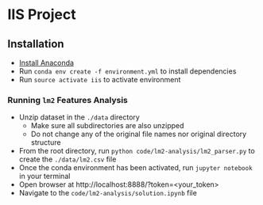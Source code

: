 # IIS Project

## Installation
  - [Install Anaconda ](https://www.continuum.io/downloads)
  - Run ``conda env create -f environment.yml`` to install dependencies
  - Run ``source activate iis`` to activate environment

### Running ``lm2`` Features Analysis
  - Unzip dataset in the ``./data`` directory
    - Make sure all subdirectories are also unzipped
    - Do not change any of the original file names nor original directory structure
  - From the root directory, run ``python code/lm2-analysis/lm2_parser.py`` to create the ``./data/lm2.csv`` file
  - Once the conda environment has been activated, run ``jupyter notebook`` in your terminal
  - Open browser at http://localhost:8888/?token=<your_token>
  - Navigate to the ``code/lm2-analysis/solution.ipynb`` file
